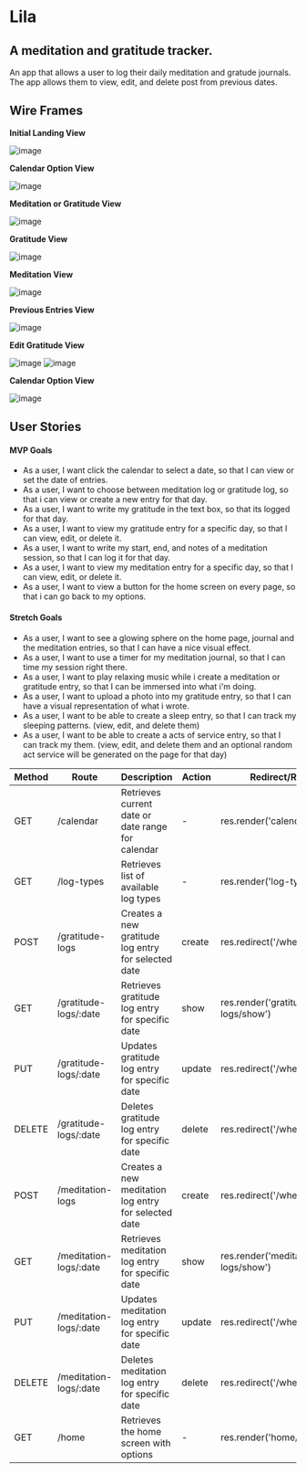 # Lila

## A meditation and gratitude tracker.

An app that allows a user to log their daily meditation and gratude journals. The app allows them to view, edit, and delete post from previous dates.

## Wire Frames

**Initial Landing View**

![image](photos/homescreen.png)

**Calendar Option View**

![image](photos/chooseaday.png)

**Meditation or Gratitude View**

![image](photos/chooseplayoption.png)

**Gratitude View**

![image](photos/submitgratitude.png)

**Meditation View**

![image](photos/submitmeditation.png)

**Previous Entries View**

![image](photos/viewentries.png)

**Edit Gratitude View**

![image](photos/editgratiudeentry.png)
![image](photos/editordeletegratitudeentry.png)

**Calendar Option View**

![image](photos/chooseaday.png)

## User Stories

#### MVP Goals

- As a user, I want click the calendar to select a date, so that I can view or set the date of entries.
- As a user, I want to choose between meditation log or gratitude log, so that i can view or create a new entry for that day.
- As a user, I want to write my gratitude in the text box, so that its logged for that day.
- As a user, I want to view my gratitude entry for a specific day, so that I can view, edit, or delete it.
- As a user, I want to write my start, end, and notes of a meditation session, so that I can log it for that day.
- As a user, I want to view my meditation entry for a specific day, so that I can view, edit, or delete it.
- As a user, I want to view a button for the home screen on every page, so that i can go back to my options.

#### Stretch Goals

- As a user, I want to see a glowing sphere on the home page, journal and the meditation entries, so that I can have a nice visual effect.
- As a user, I want to use a timer for my meditation journal, so that I can time my session right there.
- As a user, I want to play relaxing music while i create a meditation or gratitude entry, so that I can be immersed into what i'm doing.
- As a user, I want to upload a photo into my gratitude entry, so that I can have a visual representation of what i wrote.
- As a user, I want to be able to create a sleep entry, so that I can track my sleeping patterns. (view, edit, and delete them)
- As a user, I want to be able to create a acts of service entry, so that I can track my them. (view, edit, and delete them and an optional random act service will be generated on the page for that day)

| Method | Route                  | Description                                          | Action | Redirect/Response                  |
| ------ | ---------------------- | ---------------------------------------------------- | ------ | ---------------------------------- |
| GET    | /calendar              | Retrieves current date or date range for calendar    | -      | res.render('calendar/index')       |
| GET    | /log-types             | Retrieves list of available log types                | -      | res.render('log-types/index')      |
| POST   | /gratitude-logs        | Creates a new gratitude log entry for selected date  | create | res.redirect('/whereverYouWant')   |
| GET    | /gratitude-logs/:date  | Retrieves gratitude log entry for specific date      | show   | res.render('gratitude-logs/show')  |
| PUT    | /gratitude-logs/:date  | Updates gratitude log entry for specific date        | update | res.redirect('/whereverYouWant')   |
| DELETE | /gratitude-logs/:date  | Deletes gratitude log entry for specific date        | delete | res.redirect('/whereverYouWant')   |
| POST   | /meditation-logs       | Creates a new meditation log entry for selected date | create | res.redirect('/whereverYouWant')   |
| GET    | /meditation-logs/:date | Retrieves meditation log entry for specific date     | show   | res.render('meditation-logs/show') |
| PUT    | /meditation-logs/:date | Updates meditation log entry for specific date       | update | res.redirect('/whereverYouWant')   |
| DELETE | /meditation-logs/:date | Deletes meditation log entry for specific date       | delete | res.redirect('/whereverYouWant')   |
| GET    | /home                  | Retrieves the home screen with options               | -      | res.render('home/index')           |
